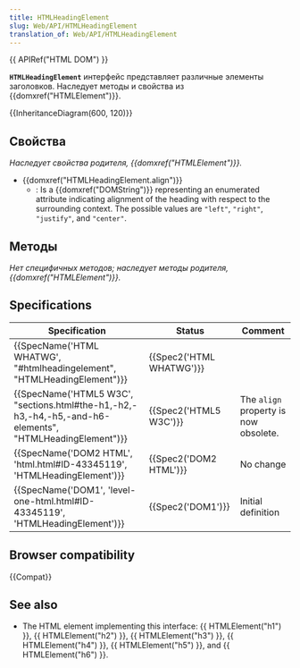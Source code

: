 ```yaml
---
title: HTMLHeadingElement
slug: Web/API/HTMLHeadingElement
translation_of: Web/API/HTMLHeadingElement
---
```


{{ APIRef("HTML DOM") }}

**`HTMLHeadingElement`** интерфейс представляет различные элементы заголовков. Наследует методы и свойства из {{domxref("HTMLElement")}}.

{{InheritanceDiagram(600, 120)}}

## Свойства

_Наследует свойства родителя, {{domxref("HTMLElement")}}._

- {{domxref("HTMLHeadingElement.align")}}
  - : Is a {{domxref("DOMString")}} representing an enumerated attribute indicating alignment of the heading with respect to the surrounding context. The possible values are `"left"`, `"right"`, `"justify"`, and `"center"`.

## Методы

_Нет специфичных методов; наследует методы родителя, {{domxref("HTMLElement")}}._

## Specifications

| Specification                                                                                                                                | Status                           | Comment                               |
| -------------------------------------------------------------------------------------------------------------------------------------------- | -------------------------------- | ------------------------------------- |
| {{SpecName('HTML WHATWG', "#htmlheadingelement", "HTMLHeadingElement")}}                                             | {{Spec2('HTML WHATWG')}} |                                       |
| {{SpecName('HTML5 W3C', "sections.html#the-h1,-h2,-h3,-h4,-h5,-and-h6-elements", "HTMLHeadingElement")}} | {{Spec2('HTML5 W3C')}}     | The `align` property is now obsolete. |
| {{SpecName('DOM2 HTML', 'html.html#ID-43345119', 'HTMLHeadingElement')}}                                             | {{Spec2('DOM2 HTML')}}     | No change                             |
| {{SpecName('DOM1', 'level-one-html.html#ID-43345119', 'HTMLHeadingElement')}}                                     | {{Spec2('DOM1')}}         | Initial definition                    |

## Browser compatibility

{{Compat}}

## See also

- The HTML element implementing this interface: {{ HTMLElement("h1") }}, {{ HTMLElement("h2") }}, {{ HTMLElement("h3") }}, {{ HTMLElement("h4") }}, {{ HTMLElement("h5") }}, and {{ HTMLElement("h6") }}.
